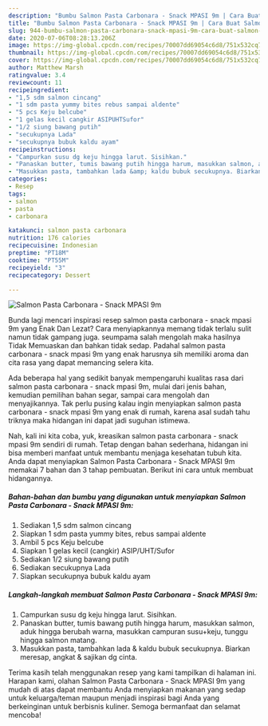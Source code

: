 ```yaml
---
description: "Bumbu Salmon Pasta Carbonara - Snack MPASI 9m | Cara Buat Salmon Pasta Carbonara - Snack MPASI 9m Yang Lezat"
title: "Bumbu Salmon Pasta Carbonara - Snack MPASI 9m | Cara Buat Salmon Pasta Carbonara - Snack MPASI 9m Yang Lezat"
slug: 944-bumbu-salmon-pasta-carbonara-snack-mpasi-9m-cara-buat-salmon-pasta-carbonara-snack-mpasi-9m-yang-lezat
date: 2020-07-06T08:28:13.206Z
image: https://img-global.cpcdn.com/recipes/70007dd69054c6d8/751x532cq70/salmon-pasta-carbonara-snack-mpasi-9m-foto-resep-utama.jpg
thumbnail: https://img-global.cpcdn.com/recipes/70007dd69054c6d8/751x532cq70/salmon-pasta-carbonara-snack-mpasi-9m-foto-resep-utama.jpg
cover: https://img-global.cpcdn.com/recipes/70007dd69054c6d8/751x532cq70/salmon-pasta-carbonara-snack-mpasi-9m-foto-resep-utama.jpg
author: Matthew Marsh
ratingvalue: 3.4
reviewcount: 11
recipeingredient:
- "1,5 sdm salmon cincang"
- "1 sdm pasta yummy bites rebus sampai aldente"
- "5 pcs Keju belcube"
- "1 gelas kecil cangkir ASIPUHTSufor"
- "1/2 siung bawang putih"
- "secukupnya Lada"
- "secukupnya bubuk kaldu ayam"
recipeinstructions:
- "Campurkan susu dg keju hingga larut. Sisihkan."
- "Panaskan butter, tumis bawang putih hingga harum, masukkan salmon, aduk hingga berubah warna, masukkan campuran susu+keju, tunggu hingga salmon matang."
- "Masukkan pasta, tambahkan lada &amp; kaldu bubuk secukupnya. Biarkan meresap, angkat &amp; sajikan dg cinta."
categories:
- Resep
tags:
- salmon
- pasta
- carbonara

katakunci: salmon pasta carbonara 
nutrition: 176 calories
recipecuisine: Indonesian
preptime: "PT18M"
cooktime: "PT55M"
recipeyield: "3"
recipecategory: Dessert

---
```



![Salmon Pasta Carbonara - Snack MPASI 9m](https://img-global.cpcdn.com/recipes/70007dd69054c6d8/751x532cq70/salmon-pasta-carbonara-snack-mpasi-9m-foto-resep-utama.jpg)

Bunda lagi mencari inspirasi resep salmon pasta carbonara - snack mpasi 9m yang Enak Dan Lezat? Cara menyiapkannya memang tidak terlalu sulit namun tidak gampang juga. seumpama salah mengolah maka hasilnya Tidak Memuaskan dan bahkan tidak sedap. Padahal salmon pasta carbonara - snack mpasi 9m yang enak harusnya sih memiliki aroma dan cita rasa yang dapat memancing selera kita.

Ada beberapa hal yang sedikit banyak mempengaruhi kualitas rasa dari salmon pasta carbonara - snack mpasi 9m, mulai dari jenis bahan, kemudian pemilihan bahan segar, sampai cara mengolah dan menyajikannya. Tak perlu pusing kalau ingin menyiapkan salmon pasta carbonara - snack mpasi 9m yang enak di rumah, karena asal sudah tahu triknya maka hidangan ini dapat jadi suguhan istimewa.




Nah, kali ini kita coba, yuk, kreasikan salmon pasta carbonara - snack mpasi 9m sendiri di rumah. Tetap dengan bahan sederhana, hidangan ini bisa memberi manfaat untuk membantu menjaga kesehatan tubuh kita. Anda dapat menyiapkan Salmon Pasta Carbonara - Snack MPASI 9m memakai 7 bahan dan 3 tahap pembuatan. Berikut ini cara untuk membuat hidangannya.

<!--inarticleads1-->

##### Bahan-bahan dan bumbu yang digunakan untuk menyiapkan Salmon Pasta Carbonara - Snack MPASI 9m:

1. Sediakan 1,5 sdm salmon cincang
1. Siapkan 1 sdm pasta yummy bites, rebus sampai aldente
1. Ambil 5 pcs Keju belcube
1. Siapkan 1 gelas kecil (cangkir) ASIP/UHT/Sufor
1. Sediakan 1/2 siung bawang putih
1. Sediakan secukupnya Lada
1. Siapkan secukupnya bubuk kaldu ayam




<!--inarticleads2-->

##### Langkah-langkah membuat Salmon Pasta Carbonara - Snack MPASI 9m:

1. Campurkan susu dg keju hingga larut. Sisihkan.
1. Panaskan butter, tumis bawang putih hingga harum, masukkan salmon, aduk hingga berubah warna, masukkan campuran susu+keju, tunggu hingga salmon matang.
1. Masukkan pasta, tambahkan lada &amp; kaldu bubuk secukupnya. Biarkan meresap, angkat &amp; sajikan dg cinta.




Terima kasih telah menggunakan resep yang kami tampilkan di halaman ini. Harapan kami, olahan Salmon Pasta Carbonara - Snack MPASI 9m yang mudah di atas dapat membantu Anda menyiapkan makanan yang sedap untuk keluarga/teman maupun menjadi inspirasi bagi Anda yang berkeinginan untuk berbisnis kuliner. Semoga bermanfaat dan selamat mencoba!
